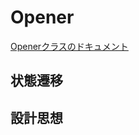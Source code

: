 # Opener

[Openerクラスのドキュメント](https://core-rocket.github.io/Opener/classOPENER.html)

## 状態遷移

## 設計思想
